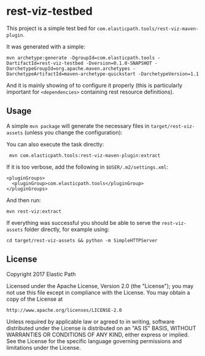 # rest-viz-testbed

This project is a simple test bed for `com.elasticpath.tools/rest-viz-maven-plugin`.

It was generated with a simple:

`mvn archetype:generate -DgroupId=com.elasticpath.tools -DartifactId=rest-viz-testbed -Dversion=0.1.0-SNAPSHOT -DarchetypeGroupId=org.apache.maven.archetypes -DarchetypeArtifactId=maven-archetype-quickstart -DarchetypeVersion=1.1`

And it is mainly showing of to configure it properly (this is particularly important for `<dependencies>` containing rest resource definitions).

## Usage

A simple `mvn package` will generate the necessary files in `target/rest-viz-assets` (unless you change the configuration):

You can also execute the task directly:

     mvn com.elasticpath.tools:rest-viz-maven-plugin:extract

If it is too verbose, add the following in `$USER/.m2/settings.xml`:

    <pluginGroups>
      <pluginGroup>com.elasticpath.tools</pluginGroup>
    </pluginGroups>

And then run:

    mvn rest-viz:extract

If everything was successful you should be able to serve the `rest-viz-assets` folder directly, for example using:

    cd target/rest-viz-assets && python -m SimpleHTTPServer

## License

Copyright 2017 Elastic Path

Licensed under the Apache License, Version 2.0 (the "License");
you may not use this file except in compliance with the License.
You may obtain a copy of the License at

    http://www.apache.org/licenses/LICENSE-2.0

Unless required by applicable law or agreed to in writing, software
distributed under the License is distributed on an "AS IS" BASIS,
WITHOUT WARRANTIES OR CONDITIONS OF ANY KIND, either express or implied.
See the License for the specific language governing permissions and
limitations under the License.
